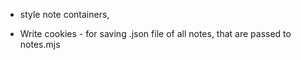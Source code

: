 - style note containers,

 - Write cookies - for saving .json file of all notes, that are passed to notes.mjs
